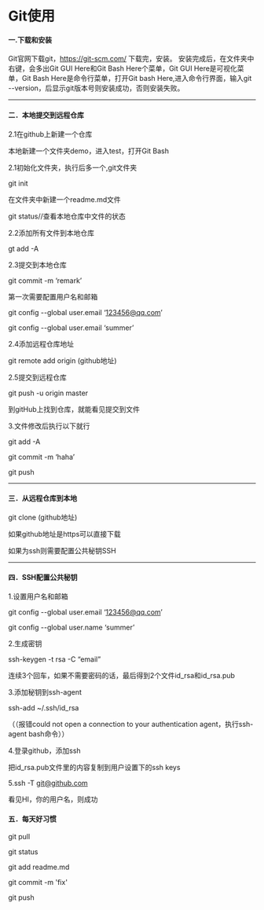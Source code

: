 # Git使用
#### 一.下载和安装
Git官网下载git，https://git-scm.com/
下载完，安装。
安装完成后，在文件夹中右键，会多出Git GUI Here和Git Bash Here个菜单，Git GUI Here是可视化菜单，Git Bash Here是命令行菜单，打开Git bash Here,进入命令行界面，输入git --version，后显示git版本号则安装成功，否则安装失败。


----------


#### 二．本地提交到远程仓库
2.1在github上新建一个仓库

本地新建一个文件夹demo，进入test，打开Git Bash

2.1初始化文件夹，执行后多一个,git文件夹

git init

在文件夹中新建一个readme.md文件

git status//查看本地仓库中文件的状态

2.2添加所有文件到本地仓库

gt add -A

2.3提交到本地仓库

git commit -m ‘remark’ 

第一次需要配置用户名和邮箱

git config --global user.email ‘123456@qq.com’

git config --global user.email ‘summer’

2.4添加远程仓库地址

git remote add origin (github地址)

2.5提交到远程仓库

git push -u origin master

到gitHub上找到仓库，就能看见提交到文件

3.文件修改后执行以下就行

git add -A

git commit -m ‘haha’

git push


----------

#### 三．从远程仓库到本地
git clone (github地址)

如果github地址是https可以直接下载

如果为ssh则需要配置公共秘钥SSH


----------

#### 四．SSH配置公共秘钥
1.设置用户名和邮箱

git config --global user.email ‘123456@qq.com’

git config --global user.name ‘summer’

2.生成密钥

ssh-keygen -t rsa -C “email”

连续3个回车，如果不需要密码的话，最后得到2个文件id_rsa和id_rsa.pub

3.添加秘钥到ssh-agent

ssh-add ~/.ssh/id_rsa

（（报错could not open a connection 
to your authentication agent，执行ssh-agent bash命令））

4.登录github，添加ssh

把id_rsa.pub文件里的内容复制到用户设置下的ssh keys

5.ssh -T git@github.com

看见HI，你的用户名，则成功
 
#### 五．每天好习惯

git pull

git status

git add readme.md

git commit -m 'fix'

git push
